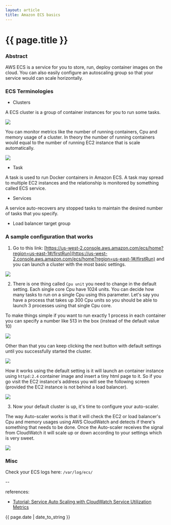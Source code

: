 ```yaml
---
layout: article
title: Amazon ECS basics
---
```

# {{ page.title }}

### Abstract

AWS ECS is a service for you to store, run, deploy container images on the cloud. You can also easily configure an autoscaling group so that your service would can scale horizontally.

### ECS Terminologies

- Clusters

A ECS cluster is a group of container instances for you to run some tasks.

![](https://i.stack.imgur.com/O913s.png)

You can monitor metrics like the number of running containers, Cpu and memory usage of a cluster. In theory the number of running containers would equal to the number of running EC2 instance that is scale automatically.

![](https://i.stack.imgur.com/U8sxa.png)

- Task

A task is used to run Docker containers in Amazon ECS. A task may spread to multiple EC2 instances and the relationship is monitored by something called ECS service. 

- Services

A service auto-recovers any stopped tasks to maintain the desired number of tasks that you specify.

- Load balancer target group


### A sample configuration that works

1. Go to this link: [https://us-west-2.console.aws.amazon.com/ecs/home?region=us-east-1#/firstRun](https://us-west-2.console.aws.amazon.com/ecs/home?region=us-east-1#/firstRun) and you can launch a cluster with the most basic settings. 

![](https://i.stack.imgur.com/KniK2.png)

2. There is one thing called `Cpu unit` you need to change in the default setting. Each single core Cpu have 1024 units. You can decide how many tasks to run on a single Cpu using this parameter. Let's say you have a process that takes up 300 Cpu units so you should be able to launch 3 processes using that single Cpu core.

To make things simple if you want to run exactly 1 process in each container you can specify a number like 513 in the box (instead of the default value 10)

![](https://i.stack.imgur.com/sClKN.png)

Other than that you can keep clicking the next button with default settings until you successfully started the cluster. 

![](https://i.stack.imgur.com/d5aOY.png)

How it works using the default setting is it will launch an container instance using `httpd:2.4` container image and insert a tiny html page to it. So if you go visit the EC2 instance's address you will see the following screen (provided the EC2 instance is not behind a load balancer). 

![](https://i.stack.imgur.com/D0l4R.png)

3. Now your default cluster is up, it's time to configure your auto-scaler. 

The way Auto-scaler works is that it will check the EC2 or load balancer's Cpu and memory usages using AWS CloudWatch and detects if there's something that needs to be done. Once the Auto-scaler receives the signal from CloudWatch it will scale up or down according to your settings which is very sweet. 

![](https://i.stack.imgur.com/R4VWT.png)

### Misc

Check your ECS logs here: `/var/log/ecs/`



--

references:

* [Tutorial: Service Auto Scaling with CloudWatch Service Utilization Metrics](http://docs.aws.amazon.com/AmazonECS/latest/developerguide/service_autoscaling_tutorial.html)

{{ page.date | date_to_string }}
